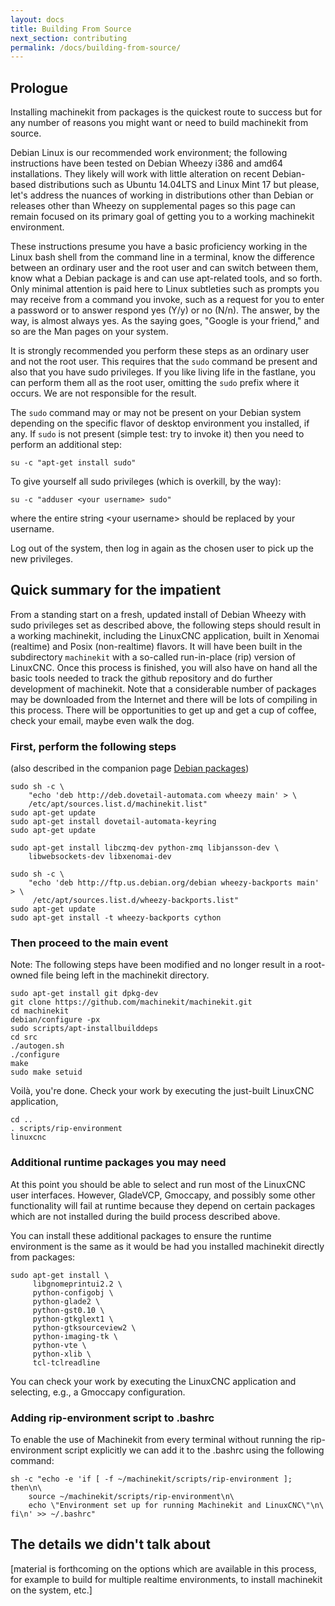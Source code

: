 ```yaml
---
layout: docs
title: Building From Source
next_section: contributing
permalink: /docs/building-from-source/
---
```


## Prologue

Installing machinekit from packages is the quickest route to success but for
any number of reasons you might want or need to build machinekit from source.

Debian Linux is our recommended work environment; the following instructions have
been tested on Debian Wheezy i386 and amd64 installations. They likely will
work with little alteration on recent Debian-based distributions such as
Ubuntu 14.04LTS and Linux Mint 17 but please, let's address the nuances of
working in distributions other than Debian or releases other than Wheezy on
supplemental pages so this page can remain focused on its primary goal of
getting you to a working machinekit environment.

These instructions presume you have a basic proficiency working in the Linux
bash shell from the command line in a terminal, know the difference between an
ordinary user and the root user and can switch between them, know what a Debian
package is and can use apt-related tools, and so forth. Only minimal attention
is paid here to Linux subtleties such as prompts you may receive from a
command you invoke, such as a request for you to enter a password or to answer
respond yes (Y/y) or no (N/n). The answer, by the way, is almost always yes.
As the saying goes, "Google is your friend," and so are the Man pages on your
system.

It is strongly recommended you perform these steps as an ordinary user and
not the root user. This requires that the ```sudo``` command be present and
also that you have sudo privileges. If you like living life in the fastlane,
you can perform them all as the root user, omitting the ```sudo``` prefix
where it occurs. We are not responsible for the result.

The ```sudo``` command may or may not be present on your Debian system
depending on the specific flavor of desktop environment you installed, if any.
If ```sudo``` is not present (simple test: try to invoke it) then you need to
perform an additional step:

    su -c "apt-get install sudo"

To give yourself all sudo privileges (which is overkill, by the way):

    su -c "adduser <your username> sudo"

where the entire string \<your username> should be replaced by your username.

Log out of the system, then log in again as the chosen user to
pick up the new privileges.


## Quick summary for the impatient

From a standing start on a fresh, updated install of Debian Wheezy with sudo
privileges set as described above, the following steps should result in a
working machinekit, including the
LinuxCNC application, built in Xenomai (realtime) and Posix (non-realtime)
flavors. It will have been built in the subdirectory
```machinekit``` with a so-called run-in-place (rip) version of LinuxCNC.
Once this process is finished, you will also have on hand all the basic tools
needed to track the github repository and do further development of machinekit.
Note that a considerable number of packages may be downloaded from the Internet
and there will be lots of compiling in this process. There will be opportunities to
get up and get a cup of coffee, check your email, maybe even walk the dog.

### First, perform the following steps
(also described in the companion page
   [Debian packages](../packages-debian))

    sudo sh -c \
        "echo 'deb http://deb.dovetail-automata.com wheezy main' > \
        /etc/apt/sources.list.d/machinekit.list"
    sudo apt-get update
    sudo apt-get install dovetail-automata-keyring
    sudo apt-get update

    sudo apt-get install libczmq-dev python-zmq libjansson-dev \
        libwebsockets-dev libxenomai-dev

    sudo sh -c \
        "echo 'deb http://ftp.us.debian.org/debian wheezy-backports main' > \
         /etc/apt/sources.list.d/wheezy-backports.list"
    sudo apt-get update
    sudo apt-get install -t wheezy-backports cython

### Then proceed to the main event

Note: The following steps have been modified and no longer
result in a root-owned file being left in the machinekit directory.

    sudo apt-get install git dpkg-dev
    git clone https://github.com/machinekit/machinekit.git
    cd machinekit
    debian/configure -px
    sudo scripts/apt-installbuilddeps
    cd src
    ./autogen.sh
    ./configure
    make
    sudo make setuid

Voilà, you're done. Check your work by executing the just-built
LinuxCNC application,

    cd ..
    . scripts/rip-environment
    linuxcnc

### Additional runtime packages you may need

At this point you should be able to select and run most of the LinuxCNC user
interfaces. However, GladeVCP, Gmoccapy, and possibly some other
functionality will fail at runtime because they depend on certain
packages which are not installed during the build process described above.

You can install these additional packages to ensure the runtime environment is
the same as it would be had you installed machinekit directly from packages:

    sudo apt-get install \
         libgnomeprintui2.2 \
         python-configobj \
         python-glade2 \
         python-gst0.10 \
         python-gtkglext1 \
         python-gtksourceview2 \
         python-imaging-tk \
         python-vte \
         python-xlib \
         tcl-tclreadline

You can check your work by executing the LinuxCNC application and selecting,
e.g., a Gmoccapy configuration.

### Adding rip-environment script to .bashrc
To enable the use of Machinekit from every terminal without running the rip-environment script explicitly we can add it to the .bashrc using the following command:

    sh -c "echo -e 'if [ -f ~/machinekit/scripts/rip-environment ]; then\n\
        source ~/machinekit/scripts/rip-environment\n\
        echo \"Environment set up for running Machinekit and LinuxCNC\"\n\
    fi\n' >> ~/.bashrc"

## The details we didn't talk about

[material is forthcoming on the options which are available in this process,
for example to build for multiple realtime environments, to install machinekit
on the system, etc.]
